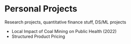 # Personal Projects
Research projects, quantitative finance stuff, DS/ML projects
* Local Impact of Coal Mining on Public Health (2022)
* Structured Product Pricing
